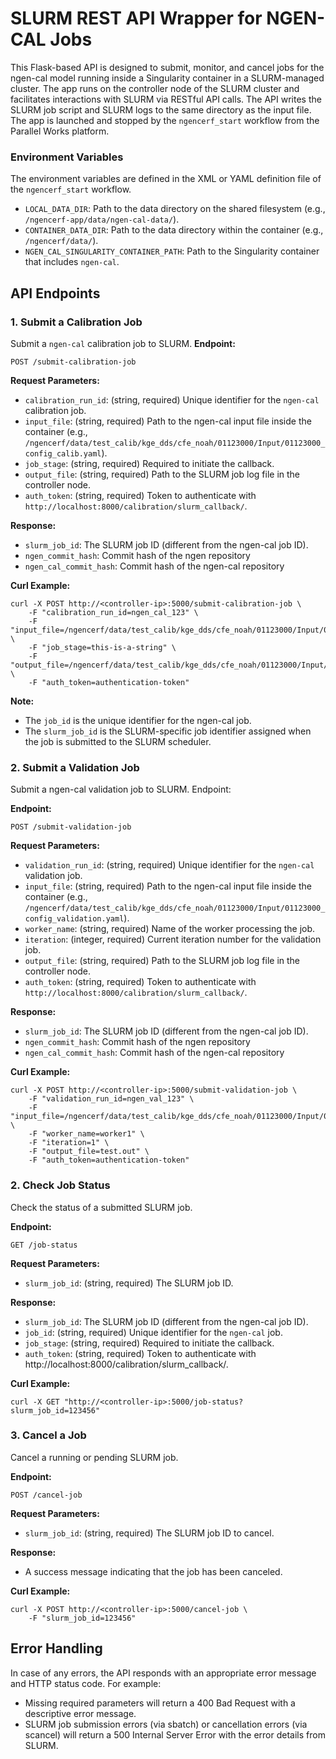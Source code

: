 # SLURM REST API Wrapper for NGEN-CAL Jobs
This Flask-based API is designed to submit, monitor, and cancel jobs for the ngen-cal model running inside a Singularity container in a SLURM-managed cluster. The app runs on the controller node of the SLURM cluster and facilitates interactions with SLURM via RESTful API calls. The API writes the SLURM job script and SLURM logs to the same directory as the input file. The app is launched and stopped by the `ngencerf_start` workflow from the Parallel Works platform.

### Environment Variables
The environment variables are defined in the XML or YAML definition file of the `ngencerf_start` workflow.
- `LOCAL_DATA_DIR`: Path to the data directory on the shared filesystem (e.g., `/ngencerf-app/data/ngen-cal-data/`).
- `CONTAINER_DATA_DIR`: Path to the data directory within the container (e.g., `/ngencerf/data/`).
- `NGEN_CAL_SINGULARITY_CONTAINER_PATH`: Path to the Singularity container that includes `ngen-cal`.

## API Endpoints
### 1. Submit a Calibration Job
Submit a `ngen-cal` calibration job to SLURM.
**Endpoint:** 
```
POST /submit-calibration-job
```
**Request Parameters:**
- `calibration_run_id`: (string, required) Unique identifier for the `ngen-cal` calibration job.
- `input_file`: (string, required) Path to the ngen-cal input file inside the container (e.g., `/ngencerf/data/test_calib/kge_dds/cfe_noah/01123000/Input/01123000_config_calib.yaml`).
- `job_stage`: (string, required) Required to initiate the callback.
- `output_file`: (string, required) Path to the SLURM job log file in the controller node.
- `auth_token`: (string, required) Token to authenticate with `http://localhost:8000/calibration/slurm_callback/`.

**Response:**
- `slurm_job_id`: The SLURM job ID (different from the ngen-cal job ID).
- `ngen_commit_hash`: Commit hash of the ngen repository
- `ngen_cal_commit_hash`: Commit hash of the ngen-cal repository

**Curl Example:**
```
curl -X POST http://<controller-ip>:5000/submit-calibration-job \
    -F "calibration_run_id=ngen_cal_123" \
    -F "input_file=/ngencerf/data/test_calib/kge_dds/cfe_noah/01123000/Input/01123000_config_calib.yaml" \
    -F "job_stage=this-is-a-string" \
    -F "output_file=/ngencerf/data/test_calib/kge_dds/cfe_noah/01123000/Input/01123000_config_stdout.out" \
    -F "auth_token=authentication-token"
```

**Note:**
- The `job_id` is the unique identifier for the ngen-cal job.
- The `slurm_job_id` is the SLURM-specific job identifier assigned when the job is submitted to the SLURM scheduler.


### 2. Submit a Validation Job
Submit a ngen-cal validation job to SLURM. Endpoint:

**Endpoint:** 
```
POST /submit-validation-job
```


**Request Parameters:**
- `validation_run_id`: (string, required) Unique identifier for the `ngen-cal` validation job.
- `input_file`: (string, required) Path to the ngen-cal input file inside the container (e.g., `/ngencerf/data/test_calib/kge_dds/cfe_noah/01123000/Input/01123000_config_validation.yaml`).
- `worker_name`: (string, required) Name of the worker processing the job.
- `iteration`: (integer, required) Current iteration number for the validation job.
- `output_file`: (string, required) Path to the SLURM job log file in the controller node.
- `auth_token`: (string, required) Token to authenticate with `http://localhost:8000/calibration/slurm_callback/`.

**Response:**
- `slurm_job_id`: The SLURM job ID (different from the ngen-cal job ID).
- `ngen_commit_hash`: Commit hash of the ngen repository
- `ngen_cal_commit_hash`: Commit hash of the ngen-cal repository

**Curl Example:**
```
curl -X POST http://<controller-ip>:5000/submit-validation-job \
    -F "validation_run_id=ngen_val_123" \
    -F "input_file=/ngencerf/data/test_calib/kge_dds/cfe_noah/01123000/Input/01123000_config_validation.yaml" \
    -F "worker_name=worker1" \
    -F "iteration=1" \
    -F "output_file=test.out" \
    -F "auth_token=authentication-token"
```

### 2. Check Job Status
Check the status of a submitted SLURM job.

**Endpoint:** 
```
GET /job-status
```
**Request Parameters:**
- `slurm_job_id`: (string, required) The SLURM job ID.

**Response:**
- `slurm_job_id`: The SLURM job ID (different from the ngen-cal job ID).
- `job_id`: (string, required) Unique identifier for the `ngen-cal` job.
- `job_stage`: (string, required) Required to initiate the callback.
- `auth_token`: (string, required) Token to authenticate with http://localhost:8000/calibration/slurm_callback/.

**Curl Example:**
```
curl -X GET "http://<controller-ip>:5000/job-status?slurm_job_id=123456"
```

### 3. Cancel a Job
Cancel a running or pending SLURM job.

**Endpoint:** 
```
POST /cancel-job
```
**Request Parameters:**
- `slurm_job_id`: (string, required) The SLURM job ID to cancel.

**Response:**
- A success message indicating that the job has been canceled.

**Curl Example:**
```
curl -X POST http://<controller-ip>:5000/cancel-job \
    -F "slurm_job_id=123456" 
```

## Error Handling
In case of any errors, the API responds with an appropriate error message and HTTP status code. For example:

- Missing required parameters will return a 400 Bad Request with a descriptive error message.
- SLURM job submission errors (via sbatch) or cancellation errors (via scancel) will return a 500 Internal Server Error with the error details from SLURM.


